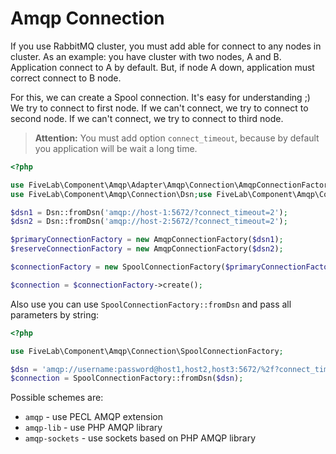 Amqp Connection
===============

If you use RabbitMQ cluster, you must add able for connect to any nodes in cluster. 
As an example: you have cluster with two nodes, A and B. Application connect to A by default. But, if node A down, 
application must correct connect to B node.

For this, we can create a Spool connection. It's easy for understanding ;)
We try to connect to first node. If we can't connect, we try to connect to second node.
If we can't connect, we try to connect to third node.

> **Attention:** You must add option `connect_timeout`, because by default you application will be wait a long time.

```php
<?php

use FiveLab\Component\Amqp\Adapter\Amqp\Connection\AmqpConnectionFactory;
use FiveLab\Component\Amqp\Connection\Dsn;use FiveLab\Component\Amqp\Connection\SpoolConnectionFactory;

$dsn1 = Dsn::fromDsn('amqp://host-1:5672/?connect_timeout=2');
$dsn2 = Dsn::fromDsn('amqp://host-2:5672/?connect_timeout=2');

$primaryConnectionFactory = new AmqpConnectionFactory($dsn1);
$reserveConnectionFactory = new AmqpConnectionFactory($dsn2);

$connectionFactory = new SpoolConnectionFactory($primaryConnectionFactory, $reserveConnectionFactory);

$connection = $connectionFactory->create();

```

Also use you can use `SpoolConnectionFactory::fromDsn` and pass all parameters by string:

```php
<?php

use FiveLab\Component\Amqp\Connection\SpoolConnectionFactory;

$dsn = 'amqp://username:password@host1,host2,host3:5672/%2f?connect_timeout=2&read_timeout=60';
$connection = SpoolConnectionFactory::fromDsn($dsn);
```

Possible schemes are:

* `amqp` - use PECL AMQP extension
* `amqp-lib` - use PHP AMQP library
* `amqp-sockets` - use sockets based on PHP AMQP library
